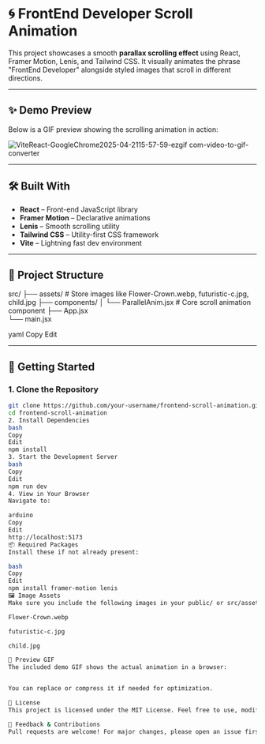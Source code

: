 # 🌀 FrontEnd Developer Scroll Animation

This project showcases a smooth **parallax scrolling effect** using React, Framer Motion, Lenis, and Tailwind CSS. It visually animates the phrase "FrontEnd Developer" alongside styled images that scroll in different directions.

---

## ✨ Demo Preview

Below is a GIF preview showing the scrolling animation in action:

![ViteReact-GoogleChrome2025-04-2115-57-59-ezgif com-video-to-gif-converter](https://github.com/user-attachments/assets/337ad0dc-fc18-492f-966b-e6a3d58b8599)


---

## 🛠 Built With

- **React** – Front-end JavaScript library
- **Framer Motion** – Declarative animations
- **Lenis** – Smooth scrolling utility
- **Tailwind CSS** – Utility-first CSS framework
- **Vite** – Lightning fast dev environment

---

## 📁 Project Structure

src/
├── assets/ # Store images like Flower-Crown.webp, futuristic-c.jpg, child.jpg
 ├── components/
  │ └── ParallelAnim.jsx # Core scroll animation component 
   ├── App.jsx  
   └── main.jsx

yaml
Copy
Edit

---

## 🚀 Getting Started

### 1. Clone the Repository

```bash
git clone https://github.com/your-username/frontend-scroll-animation.git
cd frontend-scroll-animation
2. Install Dependencies
bash
Copy
Edit
npm install
3. Start the Development Server
bash
Copy
Edit
npm run dev
4. View in Your Browser
Navigate to:

arduino
Copy
Edit
http://localhost:5173
📦 Required Packages
Install these if not already present:

bash
Copy
Edit
npm install framer-motion lenis
🖼 Image Assets
Make sure you include the following images in your public/ or src/assets/ folder:

Flower-Crown.webp

futuristic-c.jpg

child.jpg

📸 Preview GIF
The included demo GIF shows the actual animation in a browser:


You can replace or compress it if needed for optimization.

📄 License
This project is licensed under the MIT License. Feel free to use, modify, and share!

💬 Feedback & Contributions
Pull requests are welcome! For major changes, please open an issue first to discuss what you would like to change.
